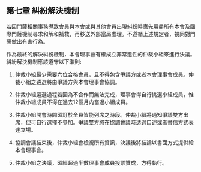 ## 第七章 糾紛解決機制

若因門薩相關事務導致會員與本會或與其他會員出現糾紛時應先用盡所有本會及國際門薩機制尋求和解和補救，再移送外部當局處理。不遵循上述規定者，視同對門薩做出有害行為。

作為最終的解決糾紛機制，本會理事會有權成立非常態性的仲裁小組來進行決議。糾紛解決機制應該遵守以下準則:

1. 仲裁小組最少需要六位合格會員，且不得包含爭議方或者本會理事會成員。仲裁小組之遴選將由爭議方與本會理事會協調。

2. 仲裁小組遴選過程若因為不合作而無法完成，理事會得自行挑選小組成員，惟仲裁小組成員不得在過去12個月内當過小組成員。

3. 仲裁小組開會時間須訂於全員皆能列席之時段。仲裁小組將通知爭議雙方出席，但可自行選擇不參加。爭議雙方將在協調會議時透過口述或者書信方式表達立場。

4. 協調會議結束後，仲裁小組會檢視所有資訊，決議後將結論以書面方式提供給本會理事會。

5. 仲裁小組之決議，須經超過半數理事會成員投票贊成，方得執行。



